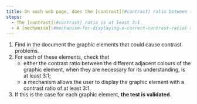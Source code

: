 ```yaml
---
title: On each web page, does the [contrast](#contrast) ratio between the different [adjacent colours](#adjacent-background-colour-and-adjacent-colour) of a [graphic element](#graphic-element), when they are necessary for its understanding, meet one of these conditions (excluding special cases)?
steps:
  - The [contrast](#contrast) ratio is at least 3:1.
  - A [mechanism](#mechanism-for-displaying-a-correct-contrast-ratio) allows a [contrast](#contrast) ratio of at least 3:1.
---
```


1. Find in the document the graphic elements that could cause contrast problems.
2. For each of these elements, check that
   - either the contrast ratio between the different adjacent colours of the graphic element, when they are necessary for its understanding, is at least 3:1;
   - a mechanism allows the user to display the graphic element with a contrast ratio of at least 3:1.
3. If this is the case for each graphic element, **the test is validated**.
